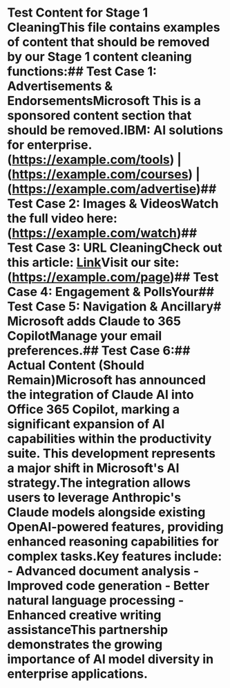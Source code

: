 # Test Content for Stage 1 CleaningThis file contains examples of content that should be removed by our Stage 1 content cleaning functions:## Test Case 1: Advertisements & EndorsementsMicrosoft This is a sponsored content section that should be removed.IBM: AI solutions for enterprise.(https://example.com/tools) | (https://example.com/courses) | (https://example.com/advertise)## Test Case 2: Images & Videos[](https://example.com/video)Watch the full video here: (https://example.com/watch)## Test Case 3: URL CleaningCheck out this article: [Link](https://techcrunch.com/article)Visit our site: (https://example.com/page)## Test Case 4: Engagement & PollsYour## Test Case 5: Navigation & Ancillary# Microsoft adds Claude to 365 CopilotManage your email preferences.## Test Case 6:[](https://twitter.com/johnsmith)## Actual Content (Should Remain)Microsoft has announced the integration of Claude AI into Office 365 Copilot, marking a significant expansion of AI capabilities within the productivity suite. This development represents a major shift in Microsoft's AI strategy.The integration allows users to leverage Anthropic's Claude models alongside existing OpenAI-powered features, providing enhanced reasoning capabilities for complex tasks.Key features include: - Advanced document analysis - Improved code generation - Better natural language processing - Enhanced creative writing assistanceThis partnership demonstrates the growing importance of AI model diversity in enterprise applications.